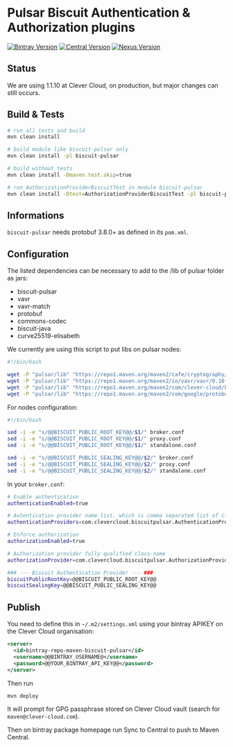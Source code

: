 # Pulsar Biscuit Authentication & Authorization plugins

[![Bintray Version](https://img.shields.io/bintray/v/clevercloud/maven/biscuit-pulsar.svg)](https://bintray.com/clevercloud/maven/biscuit-pulsar#)
[![Central Version](https://img.shields.io/maven-central/v/com.clever-cloud/biscuit-pulsar)](https://mvnrepository.com/artifact/com.clever-cloud/biscuit-pulsar)
[![Nexus Version](https://img.shields.io/nexus/r/com.clever-cloud/biscuit-pulsar?server=https%3A%2F%2Foss.sonatype.org)](https://search.maven.org/artifact/com.clever-cloud/biscuit-pulsar)

## Status

We are using 1.1.10 at Clever Cloud, on production, but major changes can still occurs.

## Build & Tests

```bash
# run all tests and build
mvn clean install

# build module like biscuit-pulsar only
mvn clean install -pl biscuit-pulsar

# build without tests
mvn clean install -Dmaven.test.skip=true

# run AuthorizationProviderBiscuitTest in module biscuit-pulsar
mvn clean install -Dtest=AuthorizationProviderBiscuitTest -pl biscuit-pulsar
```

## Informations

`biscuit-pulsar` needs protobuf 3.8.0+ as defined in its `pom.xml`.

## Configuration

The listed dependencies can be necessary to add to the /lib of pulsar folder as jars:

- biscuit-pulsar
- vavr
- vavr-match
- protobuf
- commons-codec
- biscuit-java
- curve25519-elisabeth

We currently are using this script to put libs on pulsar nodes:

```bash
#!/bin/bash

wget -P "pulsar/lib" "https://repo1.maven.org/maven2/cafe/cryptography/curve25519-elisabeth/0.1.0/curve25519-elisabeth-0.1.0.jar"
wget -P "pulsar/lib" "https://repo1.maven.org/maven2/io/vavr/vavr/0.10.2/vavr-0.10.2.jar"
wget -P "pulsar/lib" "https://repo1.maven.org/maven2/com/clever-cloud/biscuit-java/0.2.7/biscuit-java-0.2.7.jar"
wget -P "pulsar/lib" "https://repo1.maven.org/maven2/com/google/protobuf/protobuf-java/3.8.0/protobuf-java-3.8.0.jar"
```

For nodes configuration:

```bash
#!/bin/bash

sed -i -e "s/@@BISCUIT_PUBLIC_ROOT_KEY@@/$1/" broker.conf
sed -i -e "s/@@BISCUIT_PUBLIC_ROOT_KEY@@/$1/" proxy.conf
sed -i -e "s/@@BISCUIT_PUBLIC_ROOT_KEY@@/$1/" standalone.conf

sed -i -e "s/@@BISCUIT_PUBLIC_SEALING_KEY@@/$2/" broker.conf
sed -i -e "s/@@BISCUIT_PUBLIC_SEALING_KEY@@/$2/" proxy.conf
sed -i -e "s/@@BISCUIT_PUBLIC_SEALING_KEY@@/$2/" standalone.conf
```

In your `broker.conf`:

```bash
# Enable authentication
authenticationEnabled=true

# Autentication provider name list, which is comma separated list of class names
authenticationProviders=com.clevercloud.biscuitpulsar.AuthenticationProviderBiscuit

# Enforce authorization
authorizationEnabled=true

# Authorization provider fully qualified class-name
authorizationProvider=com.clevercloud.biscuitpulsar.AuthorizationProviderBiscuit

### --- Biscuit Authentication Provider --- ###
biscuitPublicRootKey=@@BISCUIT_PUBLIC_ROOT_KEY@@
biscuitSealingKey=@@BISCUIT_PUBLIC_SEALING_KEY@@
```

## Publish

You need to define this in `~/.m2/settings.xml` using your bintray APIKEY on the Clever Cloud organisation:

```xml
<server>
  <id>bintray-repo-maven-biscuit-pulsar</id>
  <username>@@BINTRAY_USERNAME@</username>
  <password>@@YOUR_BINTRAY_API_KEY@@</password>
</server>
```

Then run

```bash
mvn deploy
```

It will prompt for GPG passphrase stored on Clever Cloud vault (search for `maven@clever-cloud.com`).

Then on bintray package homepage run Sync to Central to push to Maven Central.

